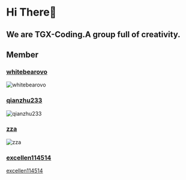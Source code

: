 # Hi There👋

## We are TGX-Coding.A group full of creativity.

## Member

### [whitebearovo](https://github.com/whitebearovo)
![whitebearovo](https://avatars.githubusercontent.com/u/76813756?v=4)

### [qianzhu233](https://github.com/qianzhu233)
![qianzhu233](https://avatars.githubusercontent.com/u/87600130?v=4)

### [zza](https://github.com/Small-cart)
![zza](https://avatars.githubusercontent.com/u/98203931?v=4)

### [excellen114514](https://github.com/excellen114514)
[excellen114514](https://avatars.githubusercontent.com/u/111511442?v=4)
